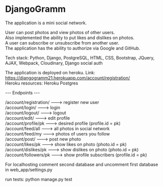 # DjangoGramm

The application is a mini social network.  
  
User can post photos and view photos of other users.  
Also implemented the ability to put likes and dislikes on photos.  
A user can subscribe or unsubscribe from another user.  
The application has the ability to authorize via Google and GitHub.  
  
Tech stack: Python, Django, PostgreSQL, HTML, CSS, Bootstrap, JQuery, AJAX, Webpack, Cloudinary, Django social auth  
  
The application is deployed on heroku. Link: https://djangogramm21.herokuapp.com/account/registration/  
Heroku resources: Heroku Postgres  
  
 --- Endpoints ---  
  
/account/registration/ ---> register new user  
/account/login/ ---> login  
/account/logout/ ---> logout  
/account/edit/ ---> edit profile  
/account/profile/pk ---> desired profile (profile.id = pk)  
/account/feed/all ---> all photos in social network  
/account/feed/my ---> photos of users you follow  
/account/post/ ---> post new photo  
/account/likes/pk ---> show likes on photo (photo.id = pk)  
/account/dislikes/pk ---> show dislikes on photo (photo.id = pk)  
/account/followers/pk ---> show profile subscribers (profile.id = pk)  
  
For localhosting comment second database and uncomment first database in web_app/settings.py  
  
run tests: python manage.py test  
